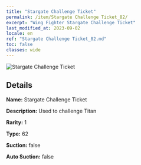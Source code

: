 ```yaml
---
title: "Stargate Challenge Ticket"
permalink: /item/Stargate Challenge Ticket_82/
excerpt: "Wing Fighter Stargate Challenge Ticket"
last_modified_at: 2023-09-02
locale: en
ref: "Stargate Challenge Ticket_82.md"
toc: false
classes: wide
---
```



 ![Stargate Challenge Ticket](/images/item/Stargate_Challenge_Ticket_p.png)



## Details

 **Name:** Stargate Challenge Ticket 

 **Description:** Used to challenge Titan

 **Rarity:** 1 

 **Type:** 62 

 **Suction:** false 

 **Auto Suction:** false 


